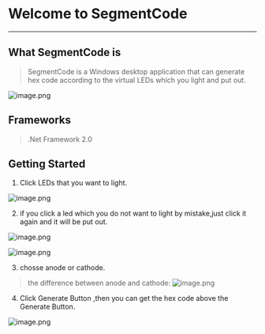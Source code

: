 # Welcome to SegmentCode
---
## What SegmentCode is
> SegmentCode is a Windows desktop application that can generate hex code according to the virtual LEDs which you  light and put out.
> 
![image.png](https://i.loli.net/2020/07/12/bPIzqJj4oYdcyeR.png)

## Frameworks
> .Net Framework 2.0

## Getting Started
1. Click LEDs that you want to light.

![image.png](https://i.loli.net/2020/07/12/1B9Q6rdbaA5oPO8.png)

2. if you click a led which you do not want to light by mistake,just click it again and it will be put out.

![image.png](https://i.loli.net/2020/07/12/vMWRQUiLHAaEfJI.png)

![image.png](https://i.loli.net/2020/07/12/1B9Q6rdbaA5oPO8.png)

3. chosse anode or cathode.

> the difference between anode and cathode:
![image.png](https://timgsa.baidu.com/timg?image&quality=80&size=b9999_10000&sec=1594560400209&di=d71312ff408a86fdb934c3153373fc1c&imgtype=0&src=http%3A%2F%2Fimage.21ic.com%2Fd%2Ffile%2F200912%2F4a16c05f2ae1ee993b1272e793bf602b.jpg)

4. Click Generate Button ,then you can get the hex code above the Generate Button.
 
![image.png](https://i.loli.net/2020/07/12/2h1VNQUcRo8rX3P.png)

## 
